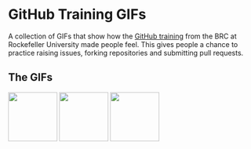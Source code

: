 # GitHub Training GIFs
A collection of GIFs that show how the [GitHub training](https://rockefelleruniversity.github.io/RU_reproducibleR/) from the BRC at Rockefeller University made people feel. This gives people a chance to practice raising issues, forking repositories and submitting pull requests.

## The GIFs

<img src="https://media.giphy.com/media/vFKqnCdLPNOKc/giphy.gif" width="100" height="100" />

<img src="https://media.giphy.com/media/26DN3uC8mHAcizbEs/giphy.gif" width="100" height="100" />

<img src="https://media.giphy.com/media/PmRgaD2xj0KH2pPrVF/giphy.gif" width="100" height="100" />

